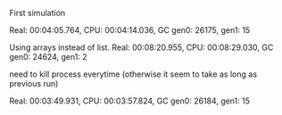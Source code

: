 First simulation

Real: 00:04:05.764, CPU: 00:04:14.036, GC gen0: 26175, gen1: 15

Using arrays instead of list.
Real: 00:08:20.955, CPU: 00:08:29.030, GC gen0: 24624, gen1: 2

need to kill process everytime (otherwise it seem to take as long as previous run)

Real: 00:03:49.931, CPU: 00:03:57.824, GC gen0: 26184, gen1: 15